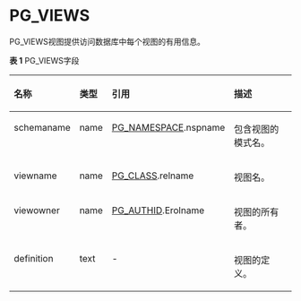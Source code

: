 # PG\_VIEWS

PG\_VIEWS视图提供访问数据库中每个视图的有用信息。

**表 1**  PG\_VIEWS字段

<a name="zh-cn_topic_0283137314_zh-cn_topic_0237122474_zh-cn_topic_0059778302_tef4747cefaab47fe89062c4899b9dd81"></a>
<table><thead align="left"><tr id="zh-cn_topic_0283137314_zh-cn_topic_0237122474_zh-cn_topic_0059778302_r7bbada6239ec422cb76d6886a6528dbf"><th class="cellrowborder" valign="top" width="18.87%" id="mcps1.2.5.1.1"><p id="zh-cn_topic_0283137314_zh-cn_topic_0237122474_zh-cn_topic_0059778302_a14c20134f2fa468bba56c9b8e5306278"><a name="zh-cn_topic_0283137314_zh-cn_topic_0237122474_zh-cn_topic_0059778302_a14c20134f2fa468bba56c9b8e5306278"></a><a name="zh-cn_topic_0283137314_zh-cn_topic_0237122474_zh-cn_topic_0059778302_a14c20134f2fa468bba56c9b8e5306278"></a>名称</p>
</th>
<th class="cellrowborder" valign="top" width="9.84%" id="mcps1.2.5.1.2"><p id="zh-cn_topic_0283137314_zh-cn_topic_0237122474_zh-cn_topic_0059778302_a5116e0331a5a4c22938b4d1c40bba627"><a name="zh-cn_topic_0283137314_zh-cn_topic_0237122474_zh-cn_topic_0059778302_a5116e0331a5a4c22938b4d1c40bba627"></a><a name="zh-cn_topic_0283137314_zh-cn_topic_0237122474_zh-cn_topic_0059778302_a5116e0331a5a4c22938b4d1c40bba627"></a>类型</p>
</th>
<th class="cellrowborder" valign="top" width="39.23%" id="mcps1.2.5.1.3"><p id="zh-cn_topic_0283137314_zh-cn_topic_0237122474_zh-cn_topic_0059778302_a4ba93939c3c3459d9e5ed3d3bb577a42"><a name="zh-cn_topic_0283137314_zh-cn_topic_0237122474_zh-cn_topic_0059778302_a4ba93939c3c3459d9e5ed3d3bb577a42"></a><a name="zh-cn_topic_0283137314_zh-cn_topic_0237122474_zh-cn_topic_0059778302_a4ba93939c3c3459d9e5ed3d3bb577a42"></a>引用</p>
</th>
<th class="cellrowborder" valign="top" width="32.06%" id="mcps1.2.5.1.4"><p id="zh-cn_topic_0283137314_zh-cn_topic_0237122474_zh-cn_topic_0059778302_af663d904f75649d48d712ae335e3edfe"><a name="zh-cn_topic_0283137314_zh-cn_topic_0237122474_zh-cn_topic_0059778302_af663d904f75649d48d712ae335e3edfe"></a><a name="zh-cn_topic_0283137314_zh-cn_topic_0237122474_zh-cn_topic_0059778302_af663d904f75649d48d712ae335e3edfe"></a>描述</p>
</th>
</tr>
</thead>
<tbody><tr id="zh-cn_topic_0283137314_zh-cn_topic_0237122474_zh-cn_topic_0059778302_rf7c766cddff0407bb805393c013b902a"><td class="cellrowborder" valign="top" width="18.87%" headers="mcps1.2.5.1.1 "><p id="zh-cn_topic_0283137314_zh-cn_topic_0237122474_zh-cn_topic_0059778302_a381342a7ee6a4ba5be52969e933df8d2"><a name="zh-cn_topic_0283137314_zh-cn_topic_0237122474_zh-cn_topic_0059778302_a381342a7ee6a4ba5be52969e933df8d2"></a><a name="zh-cn_topic_0283137314_zh-cn_topic_0237122474_zh-cn_topic_0059778302_a381342a7ee6a4ba5be52969e933df8d2"></a>schemaname</p>
</td>
<td class="cellrowborder" valign="top" width="9.84%" headers="mcps1.2.5.1.2 "><p id="zh-cn_topic_0283137314_zh-cn_topic_0237122474_zh-cn_topic_0059778302_a800aa141d95241c2bffae422411df91a"><a name="zh-cn_topic_0283137314_zh-cn_topic_0237122474_zh-cn_topic_0059778302_a800aa141d95241c2bffae422411df91a"></a><a name="zh-cn_topic_0283137314_zh-cn_topic_0237122474_zh-cn_topic_0059778302_a800aa141d95241c2bffae422411df91a"></a>name</p>
</td>
<td class="cellrowborder" valign="top" width="39.23%" headers="mcps1.2.5.1.3 "><p id="zh-cn_topic_0283137314_zh-cn_topic_0237122474_zh-cn_topic_0059778302_a0d2b071600aa476894069659495ce641"><a name="zh-cn_topic_0283137314_zh-cn_topic_0237122474_zh-cn_topic_0059778302_a0d2b071600aa476894069659495ce641"></a><a name="zh-cn_topic_0283137314_zh-cn_topic_0237122474_zh-cn_topic_0059778302_a0d2b071600aa476894069659495ce641"></a><a href="PG_NAMESPACE.md">PG_NAMESPACE</a>.nspname</p>
</td>
<td class="cellrowborder" valign="top" width="32.06%" headers="mcps1.2.5.1.4 "><p id="zh-cn_topic_0283137314_zh-cn_topic_0237122474_zh-cn_topic_0059778302_a0f0b904e963347098535b30a55046954"><a name="zh-cn_topic_0283137314_zh-cn_topic_0237122474_zh-cn_topic_0059778302_a0f0b904e963347098535b30a55046954"></a><a name="zh-cn_topic_0283137314_zh-cn_topic_0237122474_zh-cn_topic_0059778302_a0f0b904e963347098535b30a55046954"></a>包含视图的模式名。</p>
</td>
</tr>
<tr id="zh-cn_topic_0283137314_zh-cn_topic_0237122474_zh-cn_topic_0059778302_raabc99bc831f4e3da2c3078018ec184d"><td class="cellrowborder" valign="top" width="18.87%" headers="mcps1.2.5.1.1 "><p id="zh-cn_topic_0283137314_zh-cn_topic_0237122474_zh-cn_topic_0059778302_a15610165a00747398a8d9ce49d307faa"><a name="zh-cn_topic_0283137314_zh-cn_topic_0237122474_zh-cn_topic_0059778302_a15610165a00747398a8d9ce49d307faa"></a><a name="zh-cn_topic_0283137314_zh-cn_topic_0237122474_zh-cn_topic_0059778302_a15610165a00747398a8d9ce49d307faa"></a>viewname</p>
</td>
<td class="cellrowborder" valign="top" width="9.84%" headers="mcps1.2.5.1.2 "><p id="zh-cn_topic_0283137314_zh-cn_topic_0237122474_zh-cn_topic_0059778302_aa78ed822b23d4e23b34a8becf42693e7"><a name="zh-cn_topic_0283137314_zh-cn_topic_0237122474_zh-cn_topic_0059778302_aa78ed822b23d4e23b34a8becf42693e7"></a><a name="zh-cn_topic_0283137314_zh-cn_topic_0237122474_zh-cn_topic_0059778302_aa78ed822b23d4e23b34a8becf42693e7"></a>name</p>
</td>
<td class="cellrowborder" valign="top" width="39.23%" headers="mcps1.2.5.1.3 "><p id="zh-cn_topic_0283137314_zh-cn_topic_0237122474_zh-cn_topic_0059778302_aa4bd6b80055b4818825bea7fa2ed45fe"><a name="zh-cn_topic_0283137314_zh-cn_topic_0237122474_zh-cn_topic_0059778302_aa4bd6b80055b4818825bea7fa2ed45fe"></a><a name="zh-cn_topic_0283137314_zh-cn_topic_0237122474_zh-cn_topic_0059778302_aa4bd6b80055b4818825bea7fa2ed45fe"></a><a href="PG_CLASS.md">PG_CLASS</a>.relname</p>
</td>
<td class="cellrowborder" valign="top" width="32.06%" headers="mcps1.2.5.1.4 "><p id="zh-cn_topic_0283137314_zh-cn_topic_0237122474_zh-cn_topic_0059778302_ae896aeff85fd4377b4113e7a94a2ec71"><a name="zh-cn_topic_0283137314_zh-cn_topic_0237122474_zh-cn_topic_0059778302_ae896aeff85fd4377b4113e7a94a2ec71"></a><a name="zh-cn_topic_0283137314_zh-cn_topic_0237122474_zh-cn_topic_0059778302_ae896aeff85fd4377b4113e7a94a2ec71"></a>视图名。</p>
</td>
</tr>
<tr id="zh-cn_topic_0283137314_zh-cn_topic_0237122474_zh-cn_topic_0059778302_r721bd262314643b7afead249a9c84b36"><td class="cellrowborder" valign="top" width="18.87%" headers="mcps1.2.5.1.1 "><p id="zh-cn_topic_0283137314_zh-cn_topic_0237122474_zh-cn_topic_0059778302_a2f198a715e4d45d99a8356c7b47b46fd"><a name="zh-cn_topic_0283137314_zh-cn_topic_0237122474_zh-cn_topic_0059778302_a2f198a715e4d45d99a8356c7b47b46fd"></a><a name="zh-cn_topic_0283137314_zh-cn_topic_0237122474_zh-cn_topic_0059778302_a2f198a715e4d45d99a8356c7b47b46fd"></a>viewowner</p>
</td>
<td class="cellrowborder" valign="top" width="9.84%" headers="mcps1.2.5.1.2 "><p id="zh-cn_topic_0283137314_zh-cn_topic_0237122474_zh-cn_topic_0059778302_acbcef8e6652a4744b3cc4cb08b8346a2"><a name="zh-cn_topic_0283137314_zh-cn_topic_0237122474_zh-cn_topic_0059778302_acbcef8e6652a4744b3cc4cb08b8346a2"></a><a name="zh-cn_topic_0283137314_zh-cn_topic_0237122474_zh-cn_topic_0059778302_acbcef8e6652a4744b3cc4cb08b8346a2"></a>name</p>
</td>
<td class="cellrowborder" valign="top" width="39.23%" headers="mcps1.2.5.1.3 "><p id="zh-cn_topic_0283137314_zh-cn_topic_0237122474_zh-cn_topic_0059778302_aadc07cb07d734a809af4d110a07c6104"><a name="zh-cn_topic_0283137314_zh-cn_topic_0237122474_zh-cn_topic_0059778302_aadc07cb07d734a809af4d110a07c6104"></a><a name="zh-cn_topic_0283137314_zh-cn_topic_0237122474_zh-cn_topic_0059778302_aadc07cb07d734a809af4d110a07c6104"></a><a href="PG_AUTHID.md">PG_AUTHID</a>.Erolname</p>
</td>
<td class="cellrowborder" valign="top" width="32.06%" headers="mcps1.2.5.1.4 "><p id="zh-cn_topic_0283137314_zh-cn_topic_0237122474_zh-cn_topic_0059778302_a8eebe34c82274f0aafcc2eedea6eb267"><a name="zh-cn_topic_0283137314_zh-cn_topic_0237122474_zh-cn_topic_0059778302_a8eebe34c82274f0aafcc2eedea6eb267"></a><a name="zh-cn_topic_0283137314_zh-cn_topic_0237122474_zh-cn_topic_0059778302_a8eebe34c82274f0aafcc2eedea6eb267"></a>视图的所有者。</p>
</td>
</tr>
<tr id="zh-cn_topic_0283137314_zh-cn_topic_0237122474_zh-cn_topic_0059778302_r1f2b7df612754c9d8e88267b524c3a40"><td class="cellrowborder" valign="top" width="18.87%" headers="mcps1.2.5.1.1 "><p id="zh-cn_topic_0283137314_zh-cn_topic_0237122474_zh-cn_topic_0059778302_a31db6c504cbc41f4a170ef25b5282a54"><a name="zh-cn_topic_0283137314_zh-cn_topic_0237122474_zh-cn_topic_0059778302_a31db6c504cbc41f4a170ef25b5282a54"></a><a name="zh-cn_topic_0283137314_zh-cn_topic_0237122474_zh-cn_topic_0059778302_a31db6c504cbc41f4a170ef25b5282a54"></a>definition</p>
</td>
<td class="cellrowborder" valign="top" width="9.84%" headers="mcps1.2.5.1.2 "><p id="zh-cn_topic_0283137314_zh-cn_topic_0237122474_zh-cn_topic_0059778302_af714117bc9e440918302783fbe09bb44"><a name="zh-cn_topic_0283137314_zh-cn_topic_0237122474_zh-cn_topic_0059778302_af714117bc9e440918302783fbe09bb44"></a><a name="zh-cn_topic_0283137314_zh-cn_topic_0237122474_zh-cn_topic_0059778302_af714117bc9e440918302783fbe09bb44"></a>text</p>
</td>
<td class="cellrowborder" valign="top" width="39.23%" headers="mcps1.2.5.1.3 "><p id="zh-cn_topic_0283137314_zh-cn_topic_0237122474_zh-cn_topic_0059778302_ae7e69388548447bc99cf83fa4d8ac2dd"><a name="zh-cn_topic_0283137314_zh-cn_topic_0237122474_zh-cn_topic_0059778302_ae7e69388548447bc99cf83fa4d8ac2dd"></a><a name="zh-cn_topic_0283137314_zh-cn_topic_0237122474_zh-cn_topic_0059778302_ae7e69388548447bc99cf83fa4d8ac2dd"></a>-</p>
</td>
<td class="cellrowborder" valign="top" width="32.06%" headers="mcps1.2.5.1.4 "><p id="zh-cn_topic_0283137314_zh-cn_topic_0237122474_zh-cn_topic_0059778302_a54f43de71be1479ebba316242658c99e"><a name="zh-cn_topic_0283137314_zh-cn_topic_0237122474_zh-cn_topic_0059778302_a54f43de71be1479ebba316242658c99e"></a><a name="zh-cn_topic_0283137314_zh-cn_topic_0237122474_zh-cn_topic_0059778302_a54f43de71be1479ebba316242658c99e"></a>视图的定义。</p>
</td>
</tr>
</tbody>
</table>

